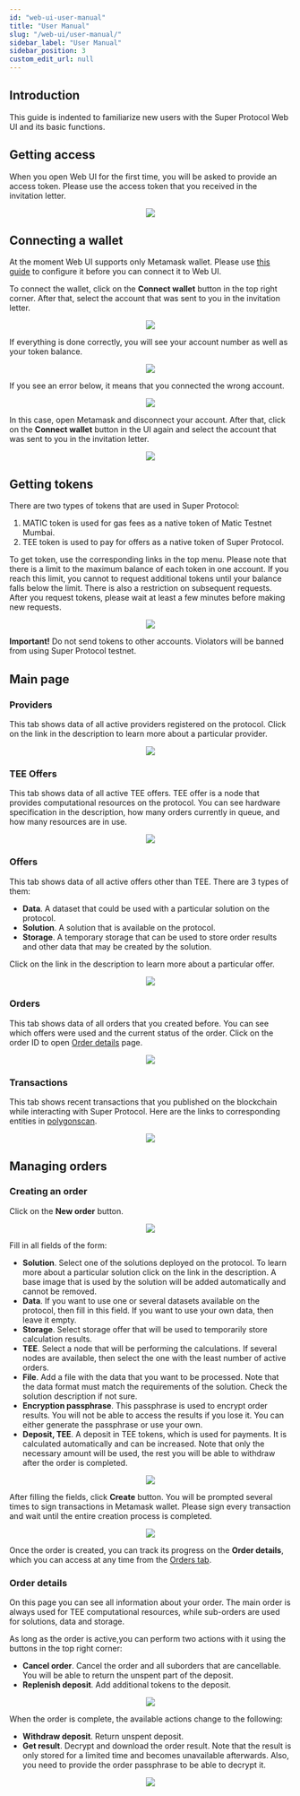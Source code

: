 ```yaml
---
id: "web-ui-user-manual"
title: "User Manual"
slug: "/web-ui/user-manual/"
sidebar_label: "User Manual"
sidebar_position: 3
custom_edit_url: null
---
```


## Introduction

This guide is indented to familiarize new users with the Super Protocol Web UI and its basic functions.

## Getting access

When you open Web UI for the first time, you will be asked to provide an access token. Please use the access token that you received in the invitation letter.

<p align="center"><img src={require('./images/um-01.png').default}/></p>

## Connecting a wallet

At the moment Web UI supports only Metamask wallet. Please use [this guide](/testnet/web-ui/metamask) to configure it before you can connect it to Web UI.

To connect the wallet, click on the **Connect wallet** button in the top right corner. After that, select the account that was sent to you in the invitation letter.

<p align="center"><img src={require('./images/um-02.png').default}/></p>

If everything is done correctly, you will see your account number as well as your token balance.

<p align="center"><img src={require('./images/um-03.png').default}/></p>

If you see an error below, it means that you connected the wrong account.

<p align="center"><img src={require('./images/um-16.png').default}/></p>

In this case, open Metamask and disconnect your account. After that, click on the **Connect wallet** button in the UI again and select the account that was sent to you in the invitation letter.

<p align="center"><img src={require('./images/um-17.png').default}/></p>

## Getting tokens

There are two types of tokens that are used in Super Protocol:
1. MATIC token is used for gas fees as a native token of Matic Testnet Mumbai.
2. TEE token is used to pay for offers as a native token of Super Protocol.

To get token, use the corresponding links in the top menu. Please note that there is a limit to the maximum balance of each token in one account. If you reach this limit, you cannot to request additional tokens until your balance falls below the limit. There is also a restriction on subsequent requests. After you request tokens, please wait at least a few minutes before making new requests.

<p align="center"><img src={require('./images/um-04.png').default}/></p>

**Important!** Do not send tokens to other accounts. Violators will be banned from using Super Protocol testnet.

## Main page

### Providers

This tab shows data of all active providers registered on the protocol. Click on the link in the description to learn more about a particular provider.

<p align="center"><img src={require('./images/um-05.png').default}/></p>

### TEE Offers

This tab shows data of all active TEE offers. TEE offer is a node that provides computational resources on the protocol. You can see hardware specification in the description, how many orders currently in queue, and how many resources are in use.

<p align="center"><img src={require('./images/um-06.png').default}/></p>

### Offers

This tab shows data of all active offers other than TEE. There are 3 types of them:
- **Data**. A dataset that could be used with a particular solution on the protocol.
- **Solution**. A solution that is available on the protocol.
- **Storage**. A temporary storage that can be used to store order results and other data that may be created by the solution.

Click on the link in the description to learn more about a particular offer.

<p align="center"><img src={require('./images/um-07.png').default}/></p>

### Orders

This tab shows data of all orders that you created before. You can see which offers were used and the current status of the order. Click on the order ID to open [Order details](#order-details) page.

<p align="center"><img src={require('./images/um-08.png').default}/></p>

### Transactions

This tab shows recent transactions that you published on the blockchain while interacting with Super Protocol. Here are the links to corresponding entities in [polygonscan](https://mumbai.polygonscan.com/).

<p align="center"><img src={require('./images/um-09.png').default}/></p>

## Managing orders

### Creating an order

Click on the **New order** button.

<p align="center"><img src={require('./images/um-10.png').default}/></p>

Fill in all fields of the form:
- **Solution**. Select one of the solutions deployed on the protocol. To learn more about a particular solution click on the link in the description. A base image that is used by the solution will be added automatically and cannot be removed.
- **Data**. If you want to use one or several datasets available on the protocol, then fill in this field. If you want to use your own data, then leave it empty.
- **Storage**. Select storage offer that will be used to temporarily store calculation results.
- **TEE**. Select a node that will be performing the calculations. If several nodes are available, then select the one with the least number of active orders.
- **File**. Add a file with the data that you want to be processed. Note that the data format must match the requirements of the solution. Check the solution description if not sure.
- **Encryption passphrase**. This passphrase is used to encrypt order results. You will not be able to access the results if you lose it. You can either generate the passphrase or use your own.
- **Deposit, TEE**. A deposit in TEE tokens, which is used for payments. It is calculated automatically and can be increased. Note that only the necessary amount will be used, the rest you will be able to withdraw after the order is completed.

<p align="center"><img src={require('./images/um-11.png').default}/></p>

After filling the fields, click **Create** button. You will be prompted several times to sign transactions in Metamask wallet. Please sign every transaction and wait until the entire creation process is completed.

<p align="center"><img src={require('./images/um-12.png').default}/></p>

Once the order is created, you can track its progress on the **Order details**, which you can access at any time from the [Orders tab](#orders).

### Order details

On this page you can see all information about your order. The main order is always used for TEE computational resources, while sub-orders are used for solutions, data and storage.

As long as the order is active,you can perform two actions with it using the buttons in the top right corner:
- **Cancel order**. Cancel the order and all suborders that are cancellable. You will be able to return the unspent part of the deposit.
- **Replenish deposit**. Add additional tokens to the deposit.

<p align="center"><img src={require('./images/um-13.png').default}/></p>

When the order is complete, the available actions change to the following:
- **Withdraw deposit**. Return unspent deposit.
- **Get result**. Decrypt and download the order result. Note that the result is only stored for a limited time and becomes unavailable afterwards. Also, you need to provide the order passphrase to be able to decrypt it.

<p align="center"><img src={require('./images/um-14.png').default}/></p>